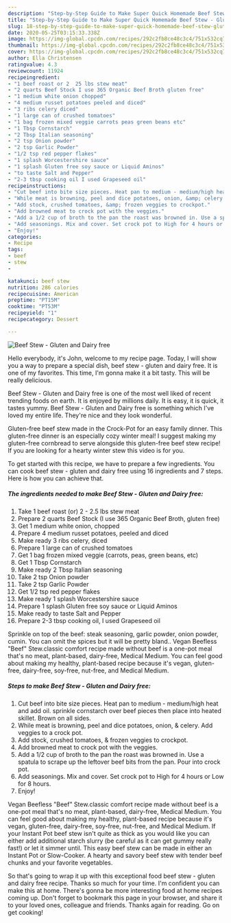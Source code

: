 ```yaml
---
description: "Step-by-Step Guide to Make Super Quick Homemade Beef Stew - Gluten and Dairy free"
title: "Step-by-Step Guide to Make Super Quick Homemade Beef Stew - Gluten and Dairy free"
slug: 18-step-by-step-guide-to-make-super-quick-homemade-beef-stew-gluten-and-dairy-free
date: 2020-05-25T03:15:33.338Z
image: https://img-global.cpcdn.com/recipes/292c2fb8ce48c3c4/751x532cq70/beef-stew-gluten-and-dairy-free-recipe-main-photo.jpg
thumbnail: https://img-global.cpcdn.com/recipes/292c2fb8ce48c3c4/751x532cq70/beef-stew-gluten-and-dairy-free-recipe-main-photo.jpg
cover: https://img-global.cpcdn.com/recipes/292c2fb8ce48c3c4/751x532cq70/beef-stew-gluten-and-dairy-free-recipe-main-photo.jpg
author: Ella Christensen
ratingvalue: 4.3
reviewcount: 11924
recipeingredient:
- "1 beef roast or 2  25 lbs stew meat"
- "2 quarts Beef Stock I use 365 Organic Beef Broth gluten free"
- "1 medium white onion chopped"
- "4 medium russet potatoes peeled and diced"
- "3 ribs celery diced"
- "1 large can of crushed tomatoes"
- "1 bag frozen mixed veggie carrots peas green beans etc"
- "1 Tbsp Cornstarch"
- "2 Tbsp Italian seasoning"
- "2 tsp Onion powder"
- "2 tsp Garlic Powder"
- "1/2 tsp red pepper flakes"
- "1 splash Worcestershire sauce"
- "1 splash Gluten free soy sauce or Liquid Aminos"
- "to taste Salt and Pepper"
- "2-3 tbsp cooking oil I used Grapeseed oil"
recipeinstructions:
- "Cut beef into bite size pieces. Heat pan to medium - medium/high heat and add oil. sprinkle cornstarch over beef pieces then place into heated skillet. Brown on all sides."
- "While meat is browning, peel and dice potatoes, onion, &amp; celery. Add veggies to a crock pot."
- "Add stock, crushed tomatoes, &amp; frozen veggies to crockpot."
- "Add browned meat to crock pot with the veggies."
- "Add a 1/2 cup of broth to the pan the roast was browned in. Use a spatula to scrape up the leftover beef bits from the pan. Pour into crock pot."
- "Add seasonings. Mix and cover. Set crock pot to High for 4 hours or Low for 8 hours."
- "Enjoy!"
categories:
- Recipe
tags:
- beef
- stew
- 

katakunci: beef stew  
nutrition: 286 calories
recipecuisine: American
preptime: "PT15M"
cooktime: "PT53M"
recipeyield: "1"
recipecategory: Dessert

---
```



![Beef Stew - Gluten and Dairy free](https://img-global.cpcdn.com/recipes/292c2fb8ce48c3c4/751x532cq70/beef-stew-gluten-and-dairy-free-recipe-main-photo.jpg)

Hello everybody, it's John, welcome to my recipe page. Today, I will show you a way to prepare a special dish, beef stew - gluten and dairy free. It is one of my favorites. This time, I'm gonna make it a bit tasty. This will be really delicious.

Beef Stew - Gluten and Dairy free is one of the most well liked of recent trending foods on earth. It is enjoyed by millions daily. It is easy, it is quick, it tastes yummy. Beef Stew - Gluten and Dairy free is something which I've loved my entire life. They're nice and they look wonderful.

Gluten-free beef stew made in the Crock-Pot for an easy family dinner. This gluten-free dinner is an especially cozy winter meal! I suggest making my gluten-free cornbread to serve alongside this gluten-free beef stew recipe! If you are looking for a hearty winter stew this video is for you.


To get started with this recipe, we have to prepare a few ingredients. You can cook beef stew - gluten and dairy free using 16 ingredients and 7 steps. Here is how you can achieve that.

<!--inarticleads1-->

##### The ingredients needed to make Beef Stew - Gluten and Dairy free:

1. Take 1 beef roast (or) 2 - 2.5 lbs stew meat
1. Prepare 2 quarts Beef Stock (I use 365 Organic Beef Broth, gluten free)
1. Get 1 medium white onion, chopped
1. Prepare 4 medium russet potatoes, peeled and diced
1. Make ready 3 ribs celery, diced
1. Prepare 1 large can of crushed tomatoes
1. Get 1 bag frozen mixed veggie (carrots, peas, green beans, etc)
1. Get 1 Tbsp Cornstarch
1. Make ready 2 Tbsp Italian seasoning
1. Take 2 tsp Onion powder
1. Take 2 tsp Garlic Powder
1. Get 1/2 tsp red pepper flakes
1. Make ready 1 splash Worcestershire sauce
1. Prepare 1 splash Gluten free soy sauce or Liquid Aminos
1. Make ready to taste Salt and Pepper
1. Prepare 2-3 tbsp cooking oil, I used Grapeseed oil


Sprinkle on top of the beef: steak seasoning, garlic powder, onion powder, cumin. You can omit the spices but it will be pretty bland.. Vegan Beefless &#34;Beef&#34; Stew.classic comfort recipe made without beef is a one-pot meal that&#39;s no meat, plant-based, dairy-free, Medical Medium. You can feel good about making my healthy, plant-based recipe because it&#39;s vegan, gluten-free, dairy-free, soy-free, nut-free, and Medical Medium. 

<!--inarticleads2-->

##### Steps to make Beef Stew - Gluten and Dairy free:

1. Cut beef into bite size pieces. Heat pan to medium - medium/high heat and add oil. sprinkle cornstarch over beef pieces then place into heated skillet. Brown on all sides.
1. While meat is browning, peel and dice potatoes, onion, &amp; celery. Add veggies to a crock pot.
1. Add stock, crushed tomatoes, &amp; frozen veggies to crockpot.
1. Add browned meat to crock pot with the veggies.
1. Add a 1/2 cup of broth to the pan the roast was browned in. Use a spatula to scrape up the leftover beef bits from the pan. Pour into crock pot.
1. Add seasonings. Mix and cover. Set crock pot to High for 4 hours or Low for 8 hours.
1. Enjoy!


Vegan Beefless &#34;Beef&#34; Stew.classic comfort recipe made without beef is a one-pot meal that&#39;s no meat, plant-based, dairy-free, Medical Medium. You can feel good about making my healthy, plant-based recipe because it&#39;s vegan, gluten-free, dairy-free, soy-free, nut-free, and Medical Medium. If your Instant Pot beef stew isn&#39;t quite as thick as you would like you can either add additional starch slurry (be careful as it can get gummy really fast!) or let it simmer until. This easy beef stew can be made in either an Instant Pot or Slow-Cooker. A hearty and savory beef stew with tender beef chunks and your favorite vegetables. 

So that's going to wrap it up with this exceptional food beef stew - gluten and dairy free recipe. Thanks so much for your time. I'm confident you can make this at home. There's gonna be more interesting food at home recipes coming up. Don't forget to bookmark this page in your browser, and share it to your loved ones, colleague and friends. Thanks again for reading. Go on get cooking!
